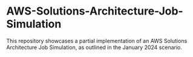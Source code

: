# AWS-Solutions-Architecture-Job-Simulation
This repository showcases a partial implementation of an AWS Solutions Architecture Job Simulation, as outlined in the January 2024 scenario.
